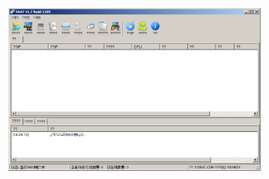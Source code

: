 ![Screenshot](https://raw.githubusercontent.com/Cryakl/Ultimate-RAT-Collection/refs/heads/main/SRat/SRAT%20V1.7%20Build%201105/Screenshot.png)
